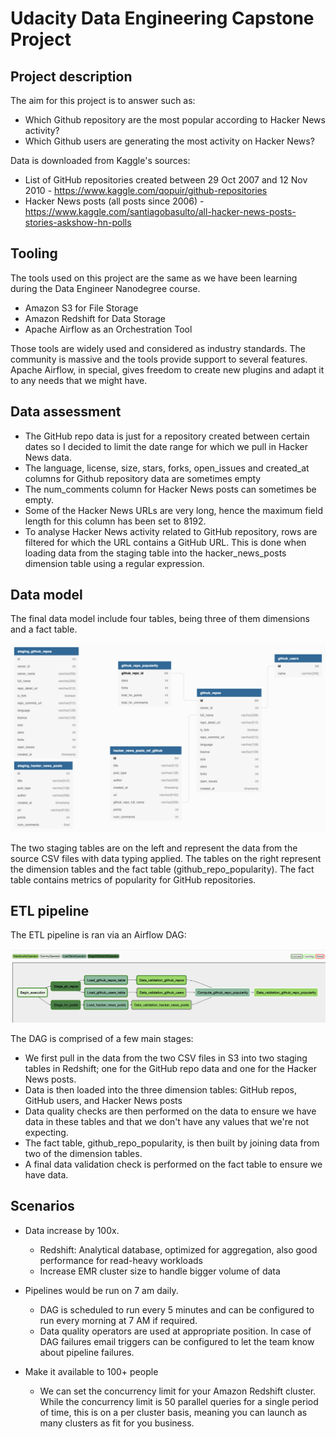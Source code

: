 # Udacity Data Engineering Capstone Project

## Project description

The aim for this project is to answer such as:

* Which Github repository are the most popular according to Hacker News activity?
* Which Github users are generating the most activity on Hacker News?

Data is downloaded from Kaggle's sources:

* List of GitHub repositories created between 29 Oct 2007 and 12 Nov 2010 - https://www.kaggle.com/qopuir/github-repositories
* Hacker News posts (all posts since 2006) - https://www.kaggle.com/santiagobasulto/all-hacker-news-posts-stories-askshow-hn-polls

## Tooling

The tools used on this project are the same as we have been learning during the Data Engineer Nanodegree course.

* Amazon S3 for File Storage
* Amazon Redshift for Data Storage
* Apache Airflow as an Orchestration Tool

Those tools are widely used and considered as industry standards. The community is massive and the tools provide support to several features. Apache Airflow, in special, gives freedom to create new plugins and adapt it to any needs that we might have. 

## Data assessment

* The GitHub repo data is just for a repository created between certain dates so I decided to limit the date range for which we pull in Hacker News data. 
* The language, license, size, stars, forks, open_issues and created_at columns for Github repository data are sometimes empty
* The num_comments column for Hacker News posts can sometimes be empty.
* Some of the Hacker News URLs are very long, hence the maximum field length for this column has been set to 8192.
* To analyse Hacker News activity related to GitHub repository, rows are filtered for which the URL contains a GitHub URL. This is done when loading data from the staging table into the hacker_news_posts dimension table using a regular expression.


## Data model
The final data model include four tables, being three of them dimensions and a fact table.

[<img src="https://github.com/att9992/Data-Engineer-Project/blob/master/DataModel.PNG">](https://github.com)

The two staging tables are on the left and represent the data from the source CSV files with data typing applied. The tables on the right represent the dimension tables and the fact table (github_repo_popularity). The fact table contains metrics of popularity for GitHub repositories.

## ETL pipeline
The ETL pipeline is ran via an Airflow DAG:

[<img src="https://github.com/att9992/Data-Engineer-Project/blob/master/ETL.png">](https://github.com)


The DAG is comprised of a few main stages:

* We first pull in the data from the two CSV files in S3 into two staging tables in Redshift; one for the GitHub repo data and one for the Hacker News posts.
* Data is then loaded into the three dimension tables: GitHub repos, GitHub users, and Hacker News posts
* Data quality checks are then performed on the data to ensure we have data in these tables and that we don't have any values that we're not expecting.
* The fact table, github_repo_popularity, is then built by joining data from two of the dimension tables.
* A final data validation check is performed on the fact table to ensure we have data.

## Scenarios
* Data increase by 100x. 
  + Redshift: Analytical database, optimized for aggregation, also good performance for read-heavy workloads
  + Increase EMR cluster size to handle bigger volume of data

* Pipelines would be run on 7 am daily. 
  + DAG is scheduled to run every 5 minutes and can be configured to run every morning at 7 AM if required.
  + Data quality operators are used at appropriate position. In case of DAG failures email triggers can be configured to let the team know about pipeline failures.

* Make it available to 100+ people
  + We can set the concurrency limit for your Amazon Redshift cluster. While the concurrency limit is 50 parallel queries for a single period of time, this is on a per cluster basis, meaning you can launch as many clusters as fit for you business.
